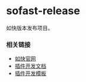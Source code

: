 # sofast-release

如快版本发布项目。

### 相关链接

- [如快官网](https://sofast.fun)
- [插件开发文档](https://developer.sofast.fun)
- [插件开发模板](https://github.com/Blushyes/sofast-extension-template)
